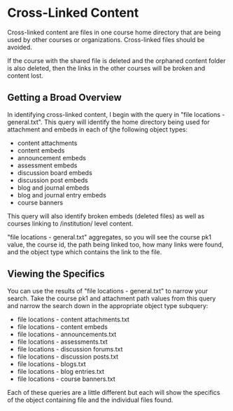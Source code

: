 # Cross-Linked Content
Cross-linked content are files in one course home directory that are being used by other courses or organizations.  Cross-linked files should be avoided.  

If the course with the shared file is deleted and the orphaned content folder is also deleted, then the links in the other courses will be broken and content lost.

## Getting a Broad Overview
In identifying cross-linked content, I begin with the query in "file locations - general.txt".  This query will identify the home directory being used for attachment and embeds in each of tjhe following object types:
- content attachments
- content embeds
- announcement embeds
- assessment embeds
- discussion board embeds
- discussion post embeds
- blog and journal embeds
- blog and journal entry embeds
- course banners

This query will also identify broken embeds (deleted files) as well as courses linking to /institution/ level content.

"file locations - general.txt" aggregates, so you will see the course pk1 value, the course id, the path being linked too, how many links were found, and the object type which contains the link to the file.

## Viewing the Specifics
You can use the results of "file locations - general.txt" to narrow your search.  Take the course pk1 and attachment path values from this query and narrow the search down in the appropriate object type subquery:
- file locations - content attachments.txt
- file locations - content embeds
- file locations - announcements.txt
- file locations - assessments.txt
- file locations - discussion forums.txt
- file locations - discussion posts.txt
- file locations - blogs.txt
- file locations - blog entries.txt
- file locations - course banners.txt

Each of these queries are a little different but each will show the specifics of the object containing file and the individual files found.


